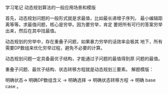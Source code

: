 学习笔记
动态规划算法的一般应用场景和模版

首先，动态规划问题的一般形式就是求最值，比如最长递增子序列，
最小编辑距离等等。求最值问题，核心是穷举。因为要穷举，肯定
要把所有可行的答案穷举出来，然后在其中找最值。

动态规划的穷举中，存在重叠子问题，如果暴力穷举的话效率会极其
地下，所有需要DP数组来优化穷举过程，避免不必要的计算。

动态规划问题一定具备最优子结构，才能通过子问题的最值得到原
问题的最值。

重叠子问题、最优子结构、状态转移方程就是动态规划三要素。
解题模版：

明确状态-> 明确DP数组含义 -> 明确选择 -> 明确状态转移方程 -> 明确 base case 。
